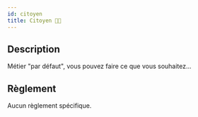 ```yaml
---
id: citoyen
title: Citoyen 🧑🏻
---
```


## Description
Métier "par défaut", vous pouvez faire ce que vous souhaitez...

## Règlement
Aucun règlement spécifique.